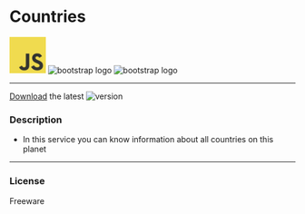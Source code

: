 # Countries

<img src="https://raw.githubusercontent.com/github/explore/80688e429a7d4ef2fca1e82350fe8e3517d3494d/topics/javascript/javascript.png" class="d-block rounded-1 mr-3 flex-shrink-0" alt="javascript logo" width="64" height="64"> 
<img src="https://getbootstrap.com/docs/5.3/assets/img/vite.svg" class="d-block rounded-1 mr-3 flex-shrink-0" alt="bootstrap logo" width="64" height="64">
<img src="https://upload.wikimedia.org/wikipedia/commons/thumb/4/4c/Typescript_logo_2020.svg/240px-Typescript_logo_2020.svg.png" class="d-block rounded-1 mr-3 flex-shrink-0" alt="bootstrap logo" width="64" height="64">

___

[Download](https://github.com/code-ashram/countries/archive/refs/heads/main.zip) the latest ![version](https://img.shields.io/badge/version-1.0.0-blue.svg)

### Description

- In this service you can know information about all countries on this planet
___
### License

Freeware